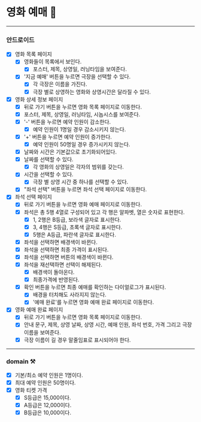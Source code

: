 # 영화 예매️ 🎫
---
### 안드로이드
- [x] 영화 목록 페이지
    - [x] 영화들이 목록에서 보인다.
        - [x] 포스터, 제목, 상영일, 러닝타임을 보여준다.
    - [x] '지금 예매' 버튼을 누르면 극장을 선택할 수 있다.
      - [x] 각 극장은 이름을 가진다.
      - [x] 극장 별로 상영하는 영화와 상영시간은 달라질 수 있다.

- [x] 영화 상세 정보 페이지
    - [x] 뒤로 가기 버튼을 누르면 영화 목록 페이지로 이동한다.
    - [x] 포스터, 제목, 상영일, 러닝타임, 시놉시스를 보여준다.
    - [x] '-' 버튼을 누르면 예약 인원이 감소한다.
        - [x] 예약 인원이 1명일 경우 감소시키지 않는다.
    - [x] '+' 버튼을 누르면 예약 인원이 증가한다.
        - [x] 예약 인원이 50명일 경우 증가시키지 않는다.
    - [X] 날짜와 시간은 기본값으로 초기화되어있다.
    - [x] 날짜를 선택할 수 있다.
        - [x] 각 영화의 상영일은 각자의 범위를 갖는다.
    - [x] 시간을 선택할 수 있다.
      - [x] 극장 별 상영 시간 중 하나를 선택할 수 있다.
    - [x] "좌석 선택" 버튼을 누르면 좌석 선택 페이지로 이동한다.

- [x] 좌석 선택 페이지
    - [x] 뒤로 가기 버튼을 누르면 영화 예매 페이지로 이동한다.
    - [x] 좌석은 총 5행 4열로 구성되어 있고 각 행은 알파벳, 열은 숫자로 표현한다.
        - [x] 1, 2행은 B등급, 보라색 글자로 표시한다.
        - [x] 3, 4행은 S등급, 초록색 글자로 표시한다.
        - [x] 5행은 A등급, 파란색 글자로 표시한다.
    - [x] 좌석을 선택하면 배경색이 바뀐다.
    - [x] 좌석을 선택하면 최종 가격이 표시된다.
    - [x] 좌석을 선택하면 버튼의 배경색이 바뀐다.
    - [x] 좌석을 재선택하면 선택이 해제된다.
        - [x] 배경색이 돌아온다.
        - [x] 최종가격에 반영된다.
    - [x] 확인 버튼을 누르면 최종 예매를 확인하는 다이얼로그가 표시된다.
        - [x] 배경을 터치해도 사라지지 않는다.
        - [x] '예매 완료'를 누르면 영화 예매 완료 페이지로 이동한다.

- [x] 영화 예매 완료 페이지
    - [x] 뒤로 가기 버튼을 누르면 영화 목록 페이지로 이동한다.
    - [x] 안내 문구, 제목, 상영 날짜, 상영 시간, 예매 인원, 좌석 번호, 가격 그리고 극장 이름을 보여준다.
    - [x] 극장 이름이 길 경우 말줄임표로 표시되어야 한다.

---
### domain ⚒️
- [x] 기본/최소 예약 인원은 1명이다.
- [x] 최대 예약 인원은 50명이다.
- [x] 영화 티켓 가격
    - [x] S등급은 15,000이다.
    - [x] A등급은 12,000이다.
    - [x] B등급은 10,000이다.
